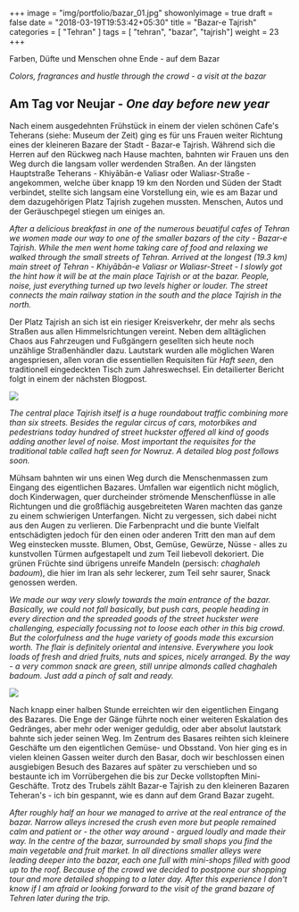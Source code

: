 +++
image = "img/portfolio/bazar_01.jpg"
showonlyimage = true
draft = false
date = "2018-03-19T19:53:42+05:30"
title = "Bazar-e Tajrish"
categories = [ "Tehran" ]
tags = [ "tehran", "bazar", "tajrish"]
weight = 23
+++

Farben, Düfte und Menschen ohne Ende - auf dem Bazar 

*Colors, fragrances and hustle through the crowd - a visit at the bazar*
<!--more-->

## Am Tag vor Neujar - *One day before new year*

Nach einem ausgedehnten Frühstück in einem der vielen schönen Cafe's Teherans (siehe: Museum der Zeit) ging es für uns Frauen weiter Richtung eines der kleineren Bazare der Stadt - Bazar-e Tajrish. 
Während sich die Herren auf den Rückweg nach Hause machten, bahnten wir Frauen uns den Weg durch die langsam voller werdenden Straßen. 
An der längsten Hauptstraße Teherans - Khiyābān-e Valiasr oder Waliasr-Straße - angekommen, welche über knapp 19 km den Norden und Süden der Stadt verbindet, stellte sich langsam eine Vorstellung ein, wie es am Bazar und dem dazugehörigen Platz Tajrish zugehen mussten. Menschen, Autos und der Geräuschpegel stiegen um einiges an.

*After a delicious breakfast in one of the numerous beuatiful cafes of Tehran we women made our way to one of the smaller bazars of the city - Bazar-e Tajrish. While the men went home taking care of food and relaxing we walked through the small streets of Tehran.
Arrived at the longest (19.3 km) main street of Tehran - Khiyābān-e Valiasr or Waliasr-Street - I slowly got the hint how it will be at the main place Tajrish or at the bazar. People, noise, just everything turned up two levels higher or louder. The street connects the main railway station in the south and the place Tajrish in the north.*

Der Platz Tajrish an sich ist ein riesiger Kreisverkehr, der mehr als sechs Straßen aus allen Himmelsrichtungen vereint. Neben dem alltäglichen Chaos aus Fahrzeugen und Fußgängern gesellten sich heute noch unzählige Straßenhändler dazu. Lautstark wurden alle möglichen Waren angespriesen, allen voran die essentiellen Requisiten für *Haft seen*, den traditionell eingedeckten Tisch zum Jahreswechsel. Ein detailierter Bericht folgt in einem der nächsten Blogpost.

<img align = "center" src="/img/portfolio/Bazar_C1.png">

*The central place Tajrish itself is a huge roundabout traffic combining more than six streets. Besides the regular circus of cars, motorbikes and pedestrians today hundred of street huckster offered all kind of goods adding another level of noise. Most important the requisites for the traditional table called haft seen for Nowruz. A detailed blog post follows soon.*

Mühsam bahnten wir uns einen Weg durch die Menschenmassen zum Eingang des eigentlichen Bazares. Umfallen war eigentlich nicht möglich, doch Kinderwagen, quer durcheinder strömende Menschenflüsse in alle Richtungen und die großflächig ausgebreiteten Waren machten das ganze zu einem schwierigen Unterfangen. Nicht zu vergessen, sich dabei nicht aus den Augen zu verlieren. Die Farbenpracht und die bunte Vielfalt entschädigten jedoch für den einen oder anderen Tritt den man auf dem Weg einstecken musste. Blumen, Obst, Gemüse, Gewürze, Nüsse - alles zu kunstvollen Türmen aufgestapelt und zum Teil liebevoll dekoriert. Die grünen Früchte sind übrigens unreife Mandeln (persisch: *chaghaleh badoum*), die hier im Iran als sehr leckerer, zum Teil sehr saurer, Snack genossen werden.  

*We made our way very slowly towards the main entrance of the bazar. Basically, we could not fall basically, but push cars, people heading in every direction and the spreaded goods of the street huckster were challenging, especially focussing not to loose each other in this big crowd.
But the colorfulness and the huge variety of goods made this excursion worth. The flair is definitely oriental and intensive. Everywhere you look loads of fresh and dried fruits, nuts and spices, nicely arranged. By the way - a very common snack are green, still unripe almonds called chaghaleh badoum. Just add a pinch of salt and ready.* 

<img align = "center" src="/img/portfolio/Bazar_C2.png">

Nach knapp einer halben Stunde erreichten wir den eigentlichen Eingang des Bazares. Die Enge der Gänge führte noch einer weiteren Eskalation des Gedränges, aber mehr oder weniger geduldig, oder aber absolut lautstark bahnte sich jeder seinen Weg. Im Zentrum des Basares reihten sich kleinere Geschäfte um den eigentlichen Gemüse- und Obsstand. Von hier ging es in vielen kleinen Gassen weiter durch den Basar, doch wir beschlossen einen ausgiebigen Besuch des Bazares auf später zu verschieben und so bestaunte ich im Vorrübergehen die bis zur Decke vollstopften Mini-Geschäfte. Trotz des Trubels zählt Bazar-e Tajrish zu den kleineren Bazaren Teheran's - ich bin gespannt, wie es dann auf dem Grand Bazar zugeht.

*After roughly half an hour we managed to arrive at the real entrance of the bazar. Narrow alleys incresed the crush even more but people remained calm and patient or - the other way around - argued loudly and made their way. In the centre of the bazar, surrounded by small shops you find the main vegetable and fruit market. In all directions smaller alleys were leading deeper into the bazar, each one full with mini-shops filled with good up to the roof. Because of the crowd we decided to postpone our shopping tour and more detailed shopping to a later day. After this experience I don't know if I am afraid or looking forward to the visit of the grand bazare of Tehren later during the trip.*


